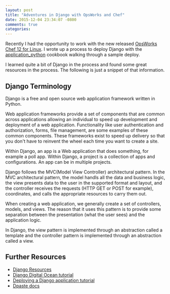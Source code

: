 ```yaml
---
layout: post
title: "Adventures in Django with OpsWorks and Chef"
date: 2015-12-04 23:34:07 -0800
comments: true
categories: 
---
```


Recently I had the opportunity to work with the new released [OpsWorks Chef 12 for Linux](http://blogs.aws.amazon.com/application-management/post/Tx1T5HNA1TSU8NH/AWS-OpsWorks-Now-Supports-Chef-12-for-Linux). I wrote up a process to deploy Django with the [application_python](https://supermarket.chef.io/cookbooks/application_python) cookbook walking through a sample deploy.

I learned quite a bit of Django in the process and found some great resources in the process. The following is just a snippet of that information.

## Django Terminology

Django is a free and open source web application framework written in Python.

Web application frameworks provide a set of components that are common across applications allowing an individual to speed up development and deployment of a web application. Functionality like user authentication and authorization, forms, file management, are some examples of these common components. These frameworks exist to speed up delivery so that you don't have to reinvent the wheel each time you want to create a site.

Within Django, an app is a Web application that does something, for example a poll app. Within Django, a project is a collection of apps and configurations. An app can be in multiple projects.

Django follows the MVC(Model View Controller) architectural pattern. In the MVC architectural pattern, the model handls all the data and business logic, the view presents data to the user in the supported format and layout, and the controller receives the requests (HTTP GET or POST for example), coordinates, and calls the appropriate resources to carry them out.

When creating a web application, we generally create a set of controllers, models, and views. The reason that it uses this pattern is to provide some separation between the presentation (what the user sees) and the application logic.

In Django, the view pattern is implemented through an abstraction called a template and the controller pattern is implemented through an abstraction called a view.


## Further Resources

* [Django Resources](https://code.djangoproject.com/wiki/DjangoResources)
* [Django Digital Ocean tutorial](https://www.digitalocean.com/community/tutorials/how-to-set-up-django-with-postgres-nginx-and-gunicorn-on-centos-7)
* [Deploying a Django application tutorial](http://python-deploy-framework.readthedocs.org/en/latest/pages/django-deployment.html)
* [Dpaste docs](http://dpaste.readthedocs.org/en/latest/integration.html)